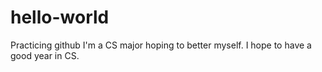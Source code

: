 # hello-world
Practicing github
I'm a CS major hoping to better myself. I hope to have a good year in CS.
